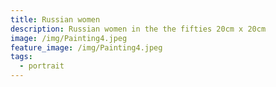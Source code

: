 ```yaml
---
title: Russian women
description: Russian women in the the fifties 20cm x 20cm
image: /img/Painting4.jpeg
feature_image: /img/Painting4.jpeg
tags:
  - portrait
---
```

